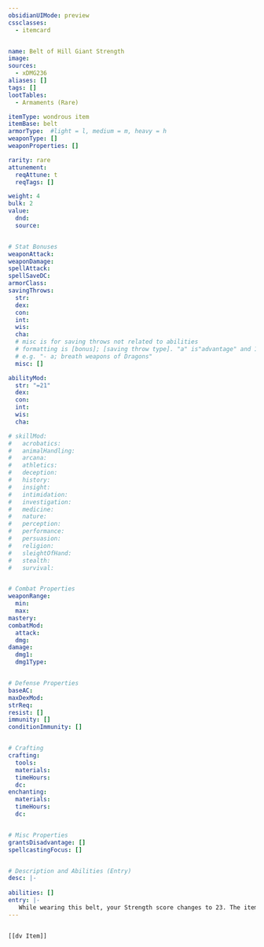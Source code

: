 ```yaml
---
obsidianUIMode: preview
cssclasses:
  - itemcard


name: Belt of Hill Giant Strength
image: 
sources: 
  - xDMG236
aliases: []
tags: []
lootTables: 
  - Armaments (Rare)

itemType: wondrous item
itemBase: belt
armorType:  #light = l, medium = m, heavy = h
weaponType: []
weaponProperties: []

rarity: rare
attunement:
  reqAttune: t
  reqTags: []

weight: 4
bulk: 2
value:
  dnd: 
  source: 


# Stat Bonuses
weaponAttack: 
weaponDamage:
spellAttack:
spellSaveDC:
armorClass: 
savingThrows: 
  str:
  dex:
  con:
  int:
  wis:
  cha:
  # misc is for saving throws not related to abilities
  # formatting is [bonus]; [saving throw type]. "a" is"advantage" and 1,2,3 are for +1,+2,+3 etc. 
  # e.g. "- a; breath weapons of Dragons"
  misc: []

abilityMod:
  str: "=21"
  dex: 
  con: 
  int: 
  wis: 
  cha: 

# skillMod:
#   acrobatics:
#   animalHandling:
#   arcana:
#   athletics:
#   deception:
#   history:
#   insight:
#   intimidation:
#   investigation:
#   medicine:
#   nature:
#   perception:
#   performance:
#   persuasion:
#   religion:
#   sleightOfHand:
#   stealth:
#   survival:


# Combat Properties
weaponRange:
  min: 
  max: 
mastery: 
combatMod:
  attack: 
  dmg: 
damage:
  dmg1: 
  dmg1Type: 


# Defense Properties
baseAC: 
maxDexMod: 
strReq: 
resist: []
immunity: []
conditionImmunity: []


# Crafting
crafting:
  tools: 
  materials:
  timeHours: 
  dc: 
enchanting:
  materials: 
  timeHours: 
  dc: 


# Misc Properties
grantsDisadvantage: []
spellcastingFocus: []


# Description and Abilities (Entry)
desc: |-
  
abilities: []
entry: |-
   While wearing this belt, your Strength score changes to 23. The item has no effect on you if your Strength without the belt is equal to or greater than the belt's score.
---
```


```meta-bind-embed

[[dv Item]]

```
